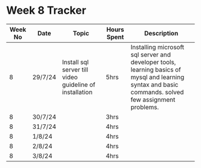 # Week 8 Tracker

| Week No | Date    | Topic                                   | Hours Spent | Description                                                                                                                                                                        |
| ------- | ------- | --------------------------------------- | ----------- | ---------------------------------------------------------------------------------------------------------------------------------------------------------------------------------- |
| 8       | 29/7/24 | Install sql server till video guideline of installation | 5hrs        | Installing microsoft sql server and developer tools, learning basics of mysql and learning syntax and basic commands. solved few assignment problems. |
| 8       | 30/7/24 |                                         | 3hrs        |
| 8       | 31/7/24 |                                         | 4hrs        |
| 8       | 1/8/24 |                                         | 4hrs        |
| 8       | 2/8/24 |                                         | 4hrs        |
| 8       | 3/8/24  |                                         | 4hrs        |
